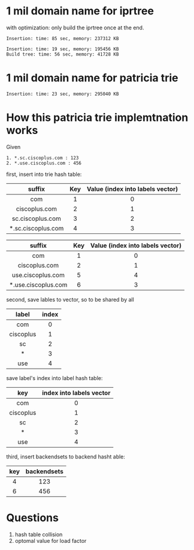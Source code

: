# 1 mil domain name for iprtree
with optimization: only build the iprtree once at the end.
```
Insertion: time: 85 sec, memory: 237312 KB
```

```
Insertion: time: 19 sec, memory: 195456 KB
Build tree: time: 56 sec, memory: 41728 KB

```

# 1 mil domain name for patricia trie
```
Insertion: time: 23 sec, memory: 295040 KB
```


# How this patricia trie implemtnation works


Given
```
1. *.sc.ciscoplus.com : 123
2. *.use.ciscoplus.com : 456
```

first, insert into trie hash table:

|suffix              |    Key   |  Value (index into labels vector) |
|:------------------:|:--------:|:------:|
| com                |    1     |   0    |
| ciscoplus.com      |    2     |   1    |
| sc.ciscoplus.com   |    3     |   2    |
| *.sc.ciscoplus.com |    4     |   3    |


|suffix              |    Key   |  Value (index into labels vector) |
|:------------------:|:--------:|:------:|
|com                 |    1     |   0    |
|ciscoplus.com       |    2     |   1    |
|use.ciscoplus.com   |    5     |   4    |
|*.use.ciscoplus.com |    6     |   3    |


second, save lables to vector, so to be shared by all

|label     |  index |
|:--------:|:------:|
|com       |   0    |
|ciscoplus |   1    |
|sc        |   2    |
|*         |   3    |
|use       |   4    |


save label's index into label hash table:

|key         |  index into labels vector |
|:----------:|:-------------------------:|
|com         |      0                    |
|ciscoplus   |      1                    |
|sc          |      2                    |
|*           |      3                    |
|use         |      4                    |


third, insert backendsets to backend hasht able:

|key    |  backendsets |
|:-----:|:------------:|
|4      |   123        |
|6      |   456        |


# Questions
1. hash table collision
2. optomal value for load factor
